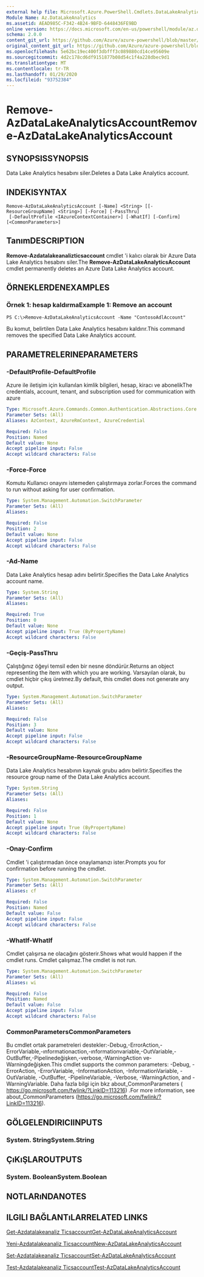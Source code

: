```yaml
---
external help file: Microsoft.Azure.PowerShell.Cmdlets.DataLakeAnalytics.dll-Help.xml
Module Name: Az.DataLakeAnalytics
ms.assetid: AEAD985C-F342-4B24-9BFD-6448436FE9BD
online version: https://docs.microsoft.com/en-us/powershell/module/az.datalakeanalytics/remove-azdatalakeanalyticsaccount
schema: 2.0.0
content_git_url: https://github.com/Azure/azure-powershell/blob/master/src/DataLakeAnalytics/DataLakeAnalytics/help/Remove-AzDataLakeAnalyticsAccount.md
original_content_git_url: https://github.com/Azure/azure-powershell/blob/master/src/DataLakeAnalytics/DataLakeAnalytics/help/Remove-AzDataLakeAnalyticsAccount.md
ms.openlocfilehash: 5e62bc19ec400f3dbfff3c089880cd14ce95609e
ms.sourcegitcommit: 4d2c178cd6df9151877b08d54c1f4a228dbec9d1
ms.translationtype: MT
ms.contentlocale: tr-TR
ms.lasthandoff: 01/29/2020
ms.locfileid: "93752384"
---
```

# <span data-ttu-id="ddc30-101">Remove-AzDataLakeAnalyticsAccount</span><span class="sxs-lookup"><span data-stu-id="ddc30-101">Remove-AzDataLakeAnalyticsAccount</span></span>

## <span data-ttu-id="ddc30-102">SYNOPSIS</span><span class="sxs-lookup"><span data-stu-id="ddc30-102">SYNOPSIS</span></span>
<span data-ttu-id="ddc30-103">Data Lake Analytics hesabını siler.</span><span class="sxs-lookup"><span data-stu-id="ddc30-103">Deletes a Data Lake Analytics account.</span></span>

## <span data-ttu-id="ddc30-104">INDEKI</span><span class="sxs-lookup"><span data-stu-id="ddc30-104">SYNTAX</span></span>

```
Remove-AzDataLakeAnalyticsAccount [-Name] <String> [[-ResourceGroupName] <String>] [-Force] [-PassThru]
 [-DefaultProfile <IAzureContextContainer>] [-WhatIf] [-Confirm] [<CommonParameters>]
```

## <span data-ttu-id="ddc30-105">Tanım</span><span class="sxs-lookup"><span data-stu-id="ddc30-105">DESCRIPTION</span></span>
<span data-ttu-id="ddc30-106">**Remove-Azdatalakeanalizticsaccount** cmdlet 'i kalıcı olarak bir Azure Data Lake Analytics hesabını siler.</span><span class="sxs-lookup"><span data-stu-id="ddc30-106">The **Remove-AzDataLakeAnalyticsAccount** cmdlet permanently deletes an Azure Data Lake Analytics account.</span></span>

## <span data-ttu-id="ddc30-107">ÖRNEKLERDEN</span><span class="sxs-lookup"><span data-stu-id="ddc30-107">EXAMPLES</span></span>

### <span data-ttu-id="ddc30-108">Örnek 1: hesap kaldırma</span><span class="sxs-lookup"><span data-stu-id="ddc30-108">Example 1: Remove an account</span></span>
```
PS C:\>Remove-AzDataLakeAnalyticsAccount -Name "ContosoAdlAccount"
```

<span data-ttu-id="ddc30-109">Bu komut, belirtilen Data Lake Analytics hesabını kaldırır.</span><span class="sxs-lookup"><span data-stu-id="ddc30-109">This command removes the specified Data Lake Analytics account.</span></span>

## <span data-ttu-id="ddc30-110">PARAMETRELERINE</span><span class="sxs-lookup"><span data-stu-id="ddc30-110">PARAMETERS</span></span>

### <span data-ttu-id="ddc30-111">-DefaultProfile</span><span class="sxs-lookup"><span data-stu-id="ddc30-111">-DefaultProfile</span></span>
<span data-ttu-id="ddc30-112">Azure ile iletişim için kullanılan kimlik bilgileri, hesap, kiracı ve abonelik</span><span class="sxs-lookup"><span data-stu-id="ddc30-112">The credentials, account, tenant, and subscription used for communication with azure</span></span>

```yaml
Type: Microsoft.Azure.Commands.Common.Authentication.Abstractions.Core.IAzureContextContainer
Parameter Sets: (All)
Aliases: AzContext, AzureRmContext, AzureCredential

Required: False
Position: Named
Default value: None
Accept pipeline input: False
Accept wildcard characters: False
```

### <span data-ttu-id="ddc30-113">-Force</span><span class="sxs-lookup"><span data-stu-id="ddc30-113">-Force</span></span>
<span data-ttu-id="ddc30-114">Komutu Kullanıcı onayını istemeden çalıştırmaya zorlar.</span><span class="sxs-lookup"><span data-stu-id="ddc30-114">Forces the command to run without asking for user confirmation.</span></span>

```yaml
Type: System.Management.Automation.SwitchParameter
Parameter Sets: (All)
Aliases:

Required: False
Position: 2
Default value: None
Accept pipeline input: False
Accept wildcard characters: False
```

### <span data-ttu-id="ddc30-115">-Ad</span><span class="sxs-lookup"><span data-stu-id="ddc30-115">-Name</span></span>
<span data-ttu-id="ddc30-116">Data Lake Analytics hesap adını belirtir.</span><span class="sxs-lookup"><span data-stu-id="ddc30-116">Specifies the Data Lake Analytics account name.</span></span>

```yaml
Type: System.String
Parameter Sets: (All)
Aliases:

Required: True
Position: 0
Default value: None
Accept pipeline input: True (ByPropertyName)
Accept wildcard characters: False
```

### <span data-ttu-id="ddc30-117">-Geçiş</span><span class="sxs-lookup"><span data-stu-id="ddc30-117">-PassThru</span></span>
<span data-ttu-id="ddc30-118">Çalıştığınız öğeyi temsil eden bir nesne döndürür.</span><span class="sxs-lookup"><span data-stu-id="ddc30-118">Returns an object representing the item with which you are working.</span></span>
<span data-ttu-id="ddc30-119">Varsayılan olarak, bu cmdlet hiçbir çıkış üretmez.</span><span class="sxs-lookup"><span data-stu-id="ddc30-119">By default, this cmdlet does not generate any output.</span></span>

```yaml
Type: System.Management.Automation.SwitchParameter
Parameter Sets: (All)
Aliases:

Required: False
Position: 3
Default value: None
Accept pipeline input: False
Accept wildcard characters: False
```

### <span data-ttu-id="ddc30-120">-ResourceGroupName</span><span class="sxs-lookup"><span data-stu-id="ddc30-120">-ResourceGroupName</span></span>
<span data-ttu-id="ddc30-121">Data Lake Analytics hesabının kaynak grubu adını belirtir.</span><span class="sxs-lookup"><span data-stu-id="ddc30-121">Specifies the resource group name of the Data Lake Analytics account.</span></span>

```yaml
Type: System.String
Parameter Sets: (All)
Aliases:

Required: False
Position: 1
Default value: None
Accept pipeline input: True (ByPropertyName)
Accept wildcard characters: False
```

### <span data-ttu-id="ddc30-122">-Onay</span><span class="sxs-lookup"><span data-stu-id="ddc30-122">-Confirm</span></span>
<span data-ttu-id="ddc30-123">Cmdlet 'i çalıştırmadan önce onaylamanızı ister.</span><span class="sxs-lookup"><span data-stu-id="ddc30-123">Prompts you for confirmation before running the cmdlet.</span></span>

```yaml
Type: System.Management.Automation.SwitchParameter
Parameter Sets: (All)
Aliases: cf

Required: False
Position: Named
Default value: False
Accept pipeline input: False
Accept wildcard characters: False
```

### <span data-ttu-id="ddc30-124">-WhatIf</span><span class="sxs-lookup"><span data-stu-id="ddc30-124">-WhatIf</span></span>
<span data-ttu-id="ddc30-125">Cmdlet çalışırsa ne olacağını gösterir.</span><span class="sxs-lookup"><span data-stu-id="ddc30-125">Shows what would happen if the cmdlet runs.</span></span>
<span data-ttu-id="ddc30-126">Cmdlet çalışmaz.</span><span class="sxs-lookup"><span data-stu-id="ddc30-126">The cmdlet is not run.</span></span>

```yaml
Type: System.Management.Automation.SwitchParameter
Parameter Sets: (All)
Aliases: wi

Required: False
Position: Named
Default value: False
Accept pipeline input: False
Accept wildcard characters: False
```

### <span data-ttu-id="ddc30-127">CommonParameters</span><span class="sxs-lookup"><span data-stu-id="ddc30-127">CommonParameters</span></span>
<span data-ttu-id="ddc30-128">Bu cmdlet ortak parametreleri destekler:-Debug,-ErrorAction,-ErrorVariable,-ınformationaction,-ınformationvariable,-OutVariable,-OutBuffer,-Pipelinedeğişken,-verbose,-WarningAction ve-Warningdeğişken.</span><span class="sxs-lookup"><span data-stu-id="ddc30-128">This cmdlet supports the common parameters: -Debug, -ErrorAction, -ErrorVariable, -InformationAction, -InformationVariable, -OutVariable, -OutBuffer, -PipelineVariable, -Verbose, -WarningAction, and -WarningVariable.</span></span> <span data-ttu-id="ddc30-129">Daha fazla bilgi için bkz about_CommonParameters ( https://go.microsoft.com/fwlink/?LinkID=113216) .</span><span class="sxs-lookup"><span data-stu-id="ddc30-129">For more information, see about_CommonParameters (https://go.microsoft.com/fwlink/?LinkID=113216).</span></span>

## <span data-ttu-id="ddc30-130">GÖLGELENDIRICI</span><span class="sxs-lookup"><span data-stu-id="ddc30-130">INPUTS</span></span>

### <span data-ttu-id="ddc30-131">System. String</span><span class="sxs-lookup"><span data-stu-id="ddc30-131">System.String</span></span>

## <span data-ttu-id="ddc30-132">ÇıKıŞLAR</span><span class="sxs-lookup"><span data-stu-id="ddc30-132">OUTPUTS</span></span>

### <span data-ttu-id="ddc30-133">System. Boolean</span><span class="sxs-lookup"><span data-stu-id="ddc30-133">System.Boolean</span></span>

## <span data-ttu-id="ddc30-134">NOTLARıNDA</span><span class="sxs-lookup"><span data-stu-id="ddc30-134">NOTES</span></span>

## <span data-ttu-id="ddc30-135">ILGILI BAĞLANTıLAR</span><span class="sxs-lookup"><span data-stu-id="ddc30-135">RELATED LINKS</span></span>

[<span data-ttu-id="ddc30-136">Get-Azdatalakeanaliz Ticsaccount</span><span class="sxs-lookup"><span data-stu-id="ddc30-136">Get-AzDataLakeAnalyticsAccount</span></span>](./Get-AzDataLakeAnalyticsAccount.md)

[<span data-ttu-id="ddc30-137">Yeni-Azdatalakeanaliz Ticsaccount</span><span class="sxs-lookup"><span data-stu-id="ddc30-137">New-AzDataLakeAnalyticsAccount</span></span>](./New-AzDataLakeAnalyticsAccount.md)

[<span data-ttu-id="ddc30-138">Set-Azdatalakeanaliz Ticsaccount</span><span class="sxs-lookup"><span data-stu-id="ddc30-138">Set-AzDataLakeAnalyticsAccount</span></span>](./Set-AzDataLakeAnalyticsAccount.md)

[<span data-ttu-id="ddc30-139">Test-Azdatalakeanaliz Ticsaccount</span><span class="sxs-lookup"><span data-stu-id="ddc30-139">Test-AzDataLakeAnalyticsAccount</span></span>](./Test-AzDataLakeAnalyticsAccount.md)


